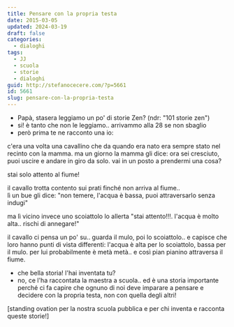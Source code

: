 ```yaml
---
title: Pensare con la propria testa
date: 2015-03-05
updated: 2024-03-19
draft: false
categories:
  - dialoghi
tags:
  - JJ
  - scuola
  - storie
  - dialoghi
guid: http://stefanocecere.com/?p=5661
id: 5661
slug: pensare-con-la-propria-testa
---
```


- Papà, stasera leggiamo un po' di storie Zen? (ndr: "101 storie zen")
- si! è tanto che non le leggiamo.. arrivammo alla 28 se non sbaglio
- però prima te ne racconto una io:

c'era una volta una cavallino che da quando era nato era sempre stato nel recinto con la mamma. ma un giorno la mamma gli dice: ora sei cresciuto, puoi uscire e andare in giro da solo. vai in un posto a prendermi una cosa?

stai solo attento al fiume!

il cavallo trotta contento sui prati finché non arriva al fiume..  
lì un bue gli dice: "non temere, l'acqua è bassa, puoi attraversarlo senza indugi"

ma lì vicino invece uno scoiattolo lo allerta "stai attento!!!. l'acqua è molto alta.. rischi di annegare!"

il cavallo ci pensa un po' su.. guarda il mulo, poi lo scoiattolo.. e capisce che loro hanno punti di vista differenti: l'acqua è alta per lo scoiattolo, bassa per il mulo. per lui probabilmente è metà metà.. e così pian pianino attraversa il fiume.

- che bella storia! l'hai inventata tu?
- no, ce l'ha raccontata la maestra a scuola.. ed è una storia importante perché ci fa capire che ognuno di noi deve imparare a pensare e decidere con la propria testa, non con quella degli altri!

[standing ovation per la nostra scuola pubblica e per chi inventa e racconta queste storie!]

